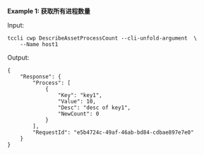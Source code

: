 **Example 1: 获取所有进程数量**



Input: 

```
tccli cwp DescribeAssetProcessCount --cli-unfold-argument  \
    --Name host1
```

Output: 
```
{
    "Response": {
        "Process": [
            {
                "Key": "key1",
                "Value": 10,
                "Desc": "desc of key1",
                "NewCount": 0
            }
        ],
        "RequestId": "e5b4724c-49af-46ab-bd84-cdbae897e7e0"
    }
}
```

